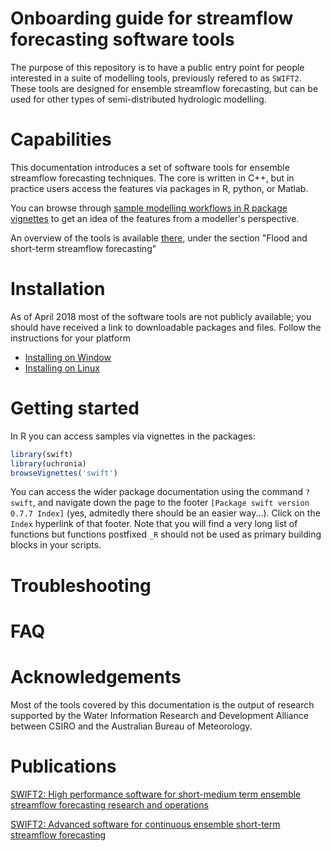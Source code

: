 # Onboarding guide for streamflow forecasting software tools

The purpose of this repository is to have a public entry point for people interested in a suite of modelling tools, previously refered to as `SWIFT2`. These tools are designed for ensemble streamflow forecasting, but can be used for other types of semi-distributed hydrologic modelling.

# Capabilities

This documentation introduces a set of software tools for ensemble streamflow forecasting techniques. The core is written in C++, but in practice users access the features via packages in R, python, or Matlab.

You can browse through [sample modelling workflows in R package vignettes](./doc/sample_workflows.md) to get an idea of the features from a modeller's perspective.

An overview of the tools is available [there](https://www.csiro.au/en/Research/LWF/Areas/Water-resources/Assessing-water-resources/WIRADA/Data-and-tools), under the section "Flood and short-term streamflow forecasting"

# Installation

As of April 2018 most of the software tools are not publicly available; you should have received a link to downloadable packages and files. Follow the instructions for your platform

* [Installing on Window](./doc/install_windows.md)
* [Installing on Linux](./doc/install_linux.md)

# Getting started

In R you can access samples via vignettes in the packages:

```R
library(swift)
library(uchronia)
browseVignettes('swift')
```

You can access the wider package documentation using the command `?swift`, and navigate down the page to the footer `[Package swift version 0.7.7 Index]` (yes, admitedly there should be an easier way...). Click on the `Index` hyperlink of that footer. Note that you will find a very long list of functions but functions postfixed `_R` should not be used as primary building blocks in your scripts.

# Troubleshooting

# FAQ

# Acknowledgements

Most of the tools covered by this documentation is the output of research supported by the Water Information Research and Development Alliance between CSIRO and the Australian Bureau of Meteorology.

# Publications

[SWIFT2: High performance software for short-medium term ensemble streamflow forecasting research and operations](https://www.mssanz.org.au/modsim2015/L15/perraud.pdf)

[SWIFT2: Advanced software for continuous ensemble short-term streamflow forecasting ](https://search.informit.com.au/documentSummary;dn=823693257390059;res=IELENG)

